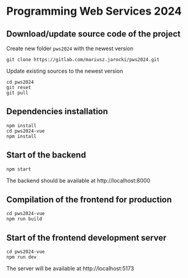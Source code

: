 # Programming Web Services 2024

## Download/update source code of the project

Create new folder ``pws2024`` with the newest version
```
git clone https://gitlab.com/mariusz.jarocki/pws2024.git
```
Update existing sources to the newest version
```
cd pws2024
git reset
git pull
```

## Dependencies installation
```
npm install
cd pws2024-vue
npm install
```

## Start of the backend
```
npm start
```
The backend should be available at http://localhost:8000

## Compilation of the frontend for production
```
cd pws2024-vue
npm run build
```

## Start of the frontend development server
```
cd pws2024-vue
npm run dev
```
The server will be available at http://localhost:5173